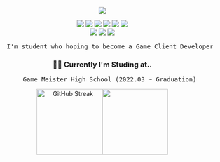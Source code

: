 <div align="center">

<a href="https://github.com/ehdbs28"><img src="https://hits.seeyoufarm.com/api/count/incr/badge.svg?url=https%3A%2F%2Fgithub.com%2Fehdbs28&count_bg=%23000000&title_bg=%23000000&icon=github.svg&icon_color=%23E7E7E7&title=GitHub&edge_flat=false)"/></a>

<img src="https://img.shields.io/badge/C++-00599C?style=badge&logo=cplusplus&logoColor=white"/> <img src="https://img.shields.io/badge/C Sharp-239120?style=badge&logo=csharp&logoColor=white"/>  <img src="https://img.shields.io/badge/TypeScript-3178C6?style=badge&logo=typescript&logoColor=white"/> <img src="https://img.shields.io/badge/UNITY-111111?style=badge&logo=Unity&logoColor=white"/> <img src="https://img.shields.io/badge/UE5-111111?style=badge&logo=unrealengine&logoColor=white"/> <img src="https://img.shields.io/badge/GIT-F05032?style=badge&logo=git&logoColor=white"/><br><a href="https://www.youtube.com/channel/UCTJ55O2NQrO8RFE7ThoKDqA"><img src="https://img.shields.io/badge/Youtube-FF0000?style=badge&logo=youtube&logoColor=white"/></a> <a href="https://velog.io/@ehdbs28/series"><img src="https://img.shields.io/badge/ehdbs28.log-3DDC84?style=badge&logo=Velog&logoColor=white"/></a> <a href="https://ehdbs28.itch.io/"><img src="https://img.shields.io/badge/itch.io-FA5C5C?style=badge&logo=itch.io&logoColor=white"/></a>

<pre>
    I'm student who hoping to become a Game Client Developer / Game Engine Developer
</pre>

### 👨‍💻 Currently I'm Studing at..

<pre>
    Game Meister High School (2022.03 ~ Graduation)
</pre>

<a href="https://git.io/streak-stats"><img height="150" src="https://streak-stats.demolab.com?user=ehdbs28&theme=dark&card_width=450" alt="GitHub Streak" /></a><a href="https://velog.io/@ehdbs28"><img height="150" src="https://velog-readme-stats.vercel.app/api/list?name=ehdbs28"/></a>

